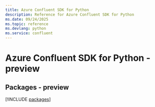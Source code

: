 ```yaml
---
title: Azure Confluent SDK for Python
description: Reference for Azure Confluent SDK for Python
ms.date: 09/24/2025
ms.topic: reference
ms.devlang: python
ms.service: confluent
---
```

# Azure Confluent SDK for Python - preview
## Packages - preview
[!INCLUDE [packages](confluent-index.md)]